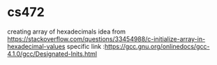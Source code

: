 # cs472

creating array of hexadecimals idea from https://stackoverflow.com/questions/33454988/c-initialize-array-in-hexadecimal-values
specific link :https://gcc.gnu.org/onlinedocs/gcc-4.1.0/gcc/Designated-Inits.html